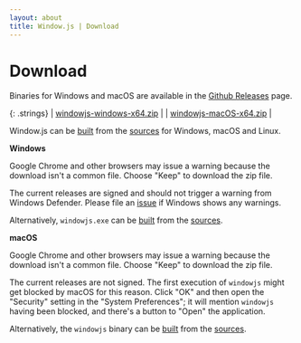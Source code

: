 ```yaml
---
layout: about
title: Window.js | Download
---
```


Download
========

Binaries for Windows and macOS are available in the
[Github Releases](https://github.com/windowjs/windowjs/releases/latest) page.

{: .strings}
| [windowjs-windows-x64.zip](https://github.com/windowjs/windowjs/releases/latest/download/windowjs-windows-x64.zip) |
| [windowjs-macOS-x64.zip](https://github.com/windowjs/windowjs/releases/latest/download/windowjs-macOS-x64.zip) |

Window.js can be [built](/dev/build) from the [sources](/dev/checkout) for
Windows, macOS and Linux.


**Windows**

Google Chrome and other browsers may issue a warning because the download
isn't a common file. Choose "Keep" to download the zip file.

The current releases are signed and should not trigger a warning from
Windows Defender. Please file an [issue](/about/issues) if Windows shows any
warnings.

Alternatively, `windowjs.exe` can be
[built](/dev/build) from the [sources](/dev/checkout).


**macOS**

Google Chrome and other browsers may issue a warning because the download
isn't a common file. Choose "Keep" to download the zip file.

The current releases are not signed. The first execution of `windowjs` might get
blocked by macOS for this reason. Click "OK" and then open the "Security"
setting in the "System Preferences"; it will mention `windowjs` having been
blocked, and there's a button to "Open" the application.

Alternatively, the `windowjs` binary can be
[built](/dev/build) from the [sources](/dev/checkout).
